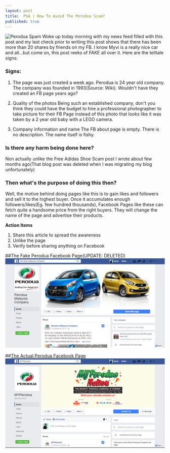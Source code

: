 ```yaml
---
layout: post
title:  PSA | How To Avoid The Perodua Scam?
published: true
---
```


![Perodua Spam](/images/p1.jpg)
Woke up today morning with my news feed filled with this post and my last check prior to writing this post shows that there has been more than 20 shares by friends on my FB. I know Myvi is a really nice car and all...but come on, this post reeks of FAKE all over it. Here are the telltale signs:

### Signs:
1) The page was just created a week ago. 
Perodua is 24 year old company. The company was founded in 1993(Source: Wiki). Wouldn't have they created an FB page years ago? 

2) Quality of the photos
Being such an established company, don't you think they could have the budget to hire a professional photographer to take picture for their FB Page instead of this photo that looks like it was taken by a 2 year old baby with a LEGO camera.

3) Company information and name
The FB about page is empty. There is no description. The name itself is fishy.

### Is there any harm being done here?
Non actually unlike the Free Adidas Shoe Scam post I wrote about few months ago(That blog post was deleted when I was migrating my blog unfortunately)

### Then what's the purpose of doing this then?
Well, the motive behind doing pages like this is to gain likes and followers and sell it to the highest buyer. Once it accumulates enough followers/likes(Eg. few hundred thousands), Facebook Pages like these can fetch quite a handsome price from the right buyers. They will change the name of the page and advertise their products.

**Action Items**

1. Share this article to spread the awareness
2. Unlike the page
3. Verify before sharing anything on Facebook



##The Fake Perodua Facebook Page(UPDATE: DELETED)
![Perodua Spam](/images/p2.PNG)


##[The Actual Perodua Facebook Page](https://www.facebook.com/myperodua)
![Perodua Spam](/images/p3.PNG)
